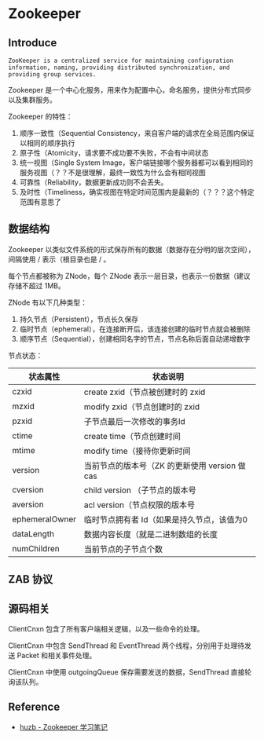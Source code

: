 # Zookeeper





## Introduce

```
ZooKeeper is a centralized service for maintaining configuration information, naming, providing distributed synchronization, and providing group services. 
```

Zookeeper 是一个中心化服务，用来作为配置中心，命名服务，提供分布式同步以及集群服务。

Zookeeper 的特性：

1. 顺序一致性（Sequential Consistency，来自客户端的请求在全局范围内保证以相同的顺序执行
2. 原子性（Atomicity，请求要不成功要不失败，不会有中间状态
3. 统一视图（Single System Image，客户端链接哪个服务器都可以看到相同的服务视图（？？不是很理解，最终一致性为什么会有相同视图
4. 可靠性（Reliability，数据更新成功则不会丢失。
5. 及时性（Timeliness，确实视图在特定时间范围内是最新的（？？？这个特定范围有意思了



## 数据结构

Zookeeper 以类似文件系统的形式保存所有的数据（数据存在分明的层次空间），间隔使用 / 表示（根目录也是 / 。

每个节点都被称为 ZNode，每个 ZNode 表示一层目录，也表示一份数据（建议存储不超过 1MB。

ZNode 有以下几种类型：

1. 持久节点（Persistent），节点长久保存
2. 临时节点（ephemeral），在连接断开后，该连接创建的临时节点就会被删除
3. 顺序节点（Sequential），创建相同名字的节点，节点名称后面自动递增数字



节点状态：

| 状态属性       | 状态说明                                       |
| -------------- | ---------------------------------------------- |
| czxid          | create zxid（节点被创建时的 zxid               |
| mzxid          | modify zxid（节点创建时的 zxid                 |
| pzxid          | 子节点最后一次修改的事务Id                     |
| ctime          | create time（节点创建时间                      |
| mtime          | modify time（接待你更新时间                    |
| version        | 当前节点的版本号（ZK 的更新使用 version 做 cas |
| cversion       | child version （子节点的版本号                 |
| aversion       | acl version（节点权限的版本号                  |
| ephemeralOwner | 临时节点拥有者 Id（如果是持久节点，该值为0     |
| dataLength     | 数据内容长度（就是二进制数组的长度             |
| numChildren    | 当前节点的子节点个数                           |





## ZAB 协议



## 源码相关

ClientCnxn 包含了所有客户端相关逻辑，以及一些命令的处理。

ClientCnxn 中包含 SendThread 和 EventThread 两个线程，分别用于处理待发送 Packet 和相关事件处理。

ClientCnxn 中使用 outgoingQueue 保存需要发送的数据，SendThread 直接轮询该队列。





## Reference

- [huzb - Zookeeper 学习笔记](https://huzb.me/2019/07/14/zookeeper%E5%AD%A6%E4%B9%A0%E7%AC%94%E8%AE%B0/)
